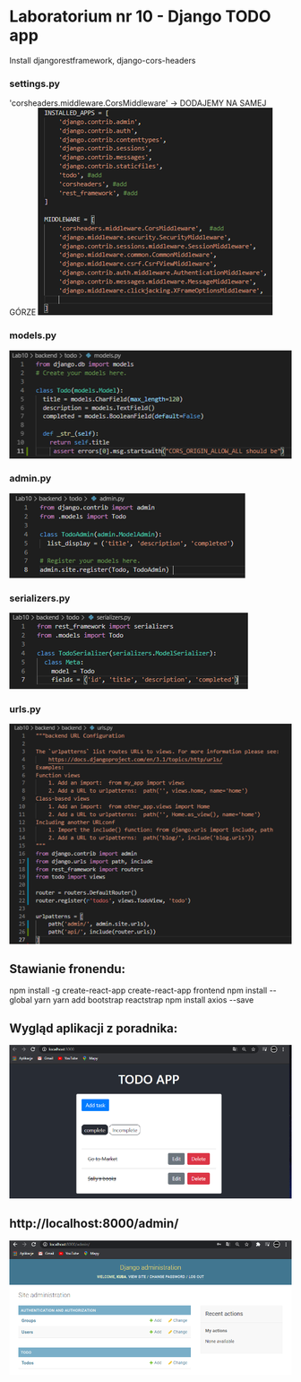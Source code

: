 # Laboratorium nr 10 -  Django TODO app

Install djangorestframework, django-cors-headers

### settings.py
'corsheaders.middleware.CorsMiddleware' -> DODAJEMY NA SAMEJ GÓRZE
![](./img/1.PNG)

### models.py
![](./img/2.PNG)

### admin.py
![](./img/3.PNG)


### serializers.py
![](./img/4.PNG)

### urls.py
![](./img/5.PNG)

## Stawianie fronendu:
npm install -g create-react-app
create-react-app frontend
npm install --global yarn
yarn add bootstrap reactstrap
npm install axios --save

## Wygląd aplikacji z poradnika:
![](./img/6.PNG)

## http://localhost:8000/admin/
![](./img/7.PNG)